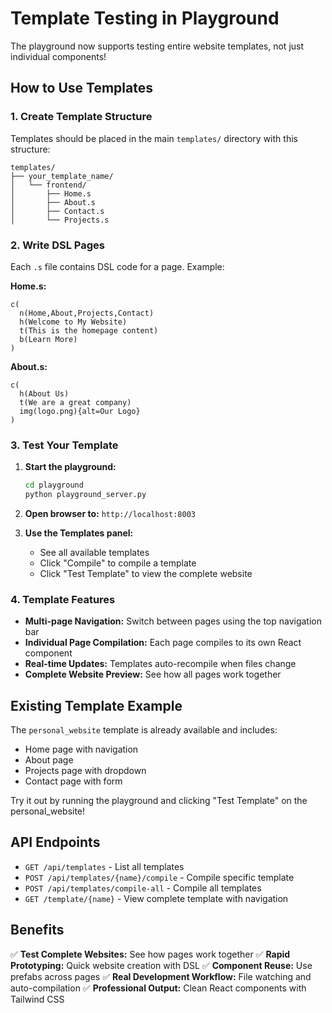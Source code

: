 # Template Testing in Playground

The playground now supports testing entire website templates, not just individual components!

## How to Use Templates

### 1. Create Template Structure
Templates should be placed in the main `templates/` directory with this structure:

```
templates/
├── your_template_name/
│   └── frontend/
│       ├── Home.s
│       ├── About.s
│       ├── Contact.s
│       └── Projects.s
```

### 2. Write DSL Pages
Each `.s` file contains DSL code for a page. Example:

**Home.s:**
```dsl
c(
  n(Home,About,Projects,Contact)
  h(Welcome to My Website)
  t(This is the homepage content)
  b(Learn More)
)
```

**About.s:**
```dsl
c(
  h(About Us)
  t(We are a great company)
  img(logo.png){alt=Our Logo}
)
```

### 3. Test Your Template

1. **Start the playground:**
   ```bash
   cd playground
   python playground_server.py
   ```

2. **Open browser to:** `http://localhost:8003`

3. **Use the Templates panel:**
   - See all available templates
   - Click "Compile" to compile a template
   - Click "Test Template" to view the complete website

### 4. Template Features

- **Multi-page Navigation:** Switch between pages using the top navigation bar
- **Individual Page Compilation:** Each page compiles to its own React component
- **Real-time Updates:** Templates auto-recompile when files change
- **Complete Website Preview:** See how all pages work together

## Existing Template Example

The `personal_website` template is already available and includes:
- Home page with navigation
- About page
- Projects page with dropdown
- Contact page with form

Try it out by running the playground and clicking "Test Template" on the personal_website!

## API Endpoints

- `GET /api/templates` - List all templates
- `POST /api/templates/{name}/compile` - Compile specific template
- `POST /api/templates/compile-all` - Compile all templates
- `GET /template/{name}` - View complete template with navigation

## Benefits

✅ **Test Complete Websites:** See how pages work together
✅ **Rapid Prototyping:** Quick website creation with DSL
✅ **Component Reuse:** Use prefabs across pages
✅ **Real Development Workflow:** File watching and auto-compilation
✅ **Professional Output:** Clean React components with Tailwind CSS
